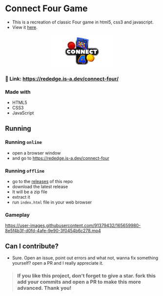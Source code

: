 # Connect Four Game
- This is a recreation of classic Four game in html5, css3 and javascript.
- View it [here](https://rededge.is-a.dev/connect-four).

<p align="center">
  <img src="Logo.png" height="40%" width="40%">
</p>

### 🔗 Link: https://rededge.is-a.dev/connect-four/

### Made with
- HTML5
- CSS3
- JavaScript

## Running
### Running `online`
- open a browser window
- and go to https://rededge.is-a.dev/connect-four

### Running `offline`
- go to the [releases](https://github.com/RedEdge967/connect-four/releases) of this repo
- download the latest release
- It will be a zip file
- extract it
- run `index.html` file in your web browser


### Gameplay


https://user-images.githubusercontent.com/91379432/165659980-8e5f4b3f-d0fd-4afe-9e90-3f0454b6c278.mp4



## Can I contribute?
- Sure. Open an issue, point out errors and what not, wanna fix something yourself? open a PR and I really appreciate it.

> ### If you like this project, don't forget to give a star. fork this add your commits and open a PR to make this more advanced. Thank you!
